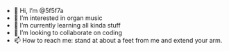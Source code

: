 - 👋 Hi, I’m @5f5f7a
- 👀 I’m interested in organ music
- 🌱 I’m currently learning all kinda stuff
- 💞️ I’m looking to collaborate on coding  
- 📫 How to reach me: stand at about a feet from me and extend your arm.

<!---
5f5f7a/5f5f7a is a ✨ special ✨ repository because its `README.md` (this file) appears on your GitHub profile.
You can click the Preview link to take a look at your changes.
--->
